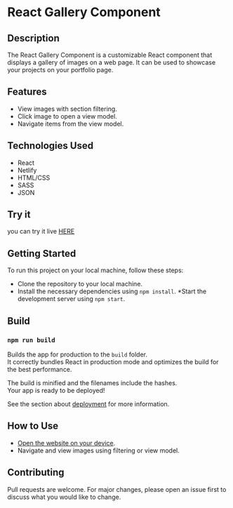 # React Gallery Component
## Description
The React Gallery Component is a customizable React component that displays a gallery of images on a web page. It can be used to showcase your projects on your portfolio page.


## Features
* View images with section filtering.
* Click image to open a view model.
* Navigate items from the view model.

## Technologies Used
* React
* Netlify
* HTML/CSS
* SASS
* JSON

## Try it
you can try it live [HERE](https://63d7dfb1be045a000968ca36--idyllic-gumption-22a364.netlify.app/)

## Getting Started
To run this project on your local machine, follow these steps:

* Clone the repository to your local machine.
* Install the necessary dependencies using `npm install`.
*Start the development server using `npm start`.

## Build
### `npm run build`

Builds the app for production to the `build` folder.\
It correctly bundles React in production mode and optimizes the build for the best performance.

The build is minified and the filenames include the hashes.\
Your app is ready to be deployed!

See the section about [deployment](https://facebook.github.io/create-react-app/docs/deployment) for more information.

## How to Use
* [Open the website on your device](https://63d7dfb1be045a000968ca36--idyllic-gumption-22a364.netlify.app/).
* Navigate and view images using filtering or view model. 

## Contributing
Pull requests are welcome. For major changes, please open an issue first to discuss what you would like to change.

